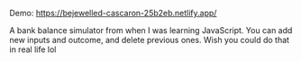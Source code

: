 Demo: https://bejewelled-cascaron-25b2eb.netlify.app/

A bank balance simulator from when I was learning JavaScript. You can add new inputs and outcome, and delete previous ones. Wish you could do that in real life lol
